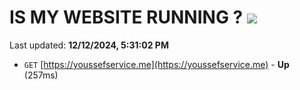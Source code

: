 # IS MY WEBSITE RUNNING ? [![](https://img.shields.io/static/v1?label=Sponsor&message=%E2%9D%A4&logo=GitHub&color=%23fe8e86)](https://github.com/sponsors/Youssef-Lehmam)

Last updated: **12/12/2024, 5:31:02 PM**

- `GET` [https://youssefservice.me](https://youssefservice.me) - **Up** (257ms)
